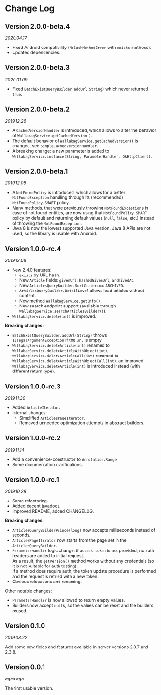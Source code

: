 # Change Log

## Version 2.0.0-beta.4

*2020.04.17*

 * Fixed Android compatibility (`NoSuchMethodError` with `exists` methods).
 * Updated dependencies.


## Version 2.0.0-beta.3

*2020.01.09*

 * Fixed `BatchExistQueryBuilder.addUrl(String)` which never returned `true`.


## Version 2.0.0-beta.2

*2019.12.26*

 * A `CachedVersionHandler` is introduced, which allows to alter the behavior of `WallabagService.getCachedVersion()`.
 * The default behavior of `WallabagService.getCachedVersion()` is changed, see `SimpleCachedVersionHandler`.
 * A breaking change: a new parameter is added to `WallabagService.instance(String, ParameterHandler, OkHttpClient)`.


## Version 2.0.0-beta.1

*2019.12.08*

 * A `NotFoundPolicy` is introduced, which allows for a better `NotFoundException` handling
 through its (recommended) `NotFoundPolicy.SMART` policy.
 * Many methods, that were previously throwing `NotFoundException`s in case of not found entities,
 are now using that `NotFoundPolicy.SMART` policy by default
 and returning default values (`null`, `false`, etc.) instead of throwing the `NotFoundException`.
 * Java 8 is now the lowest supported Java version.
 Java 8 APIs are not used, so the library is usable with Android.


## Version 1.0.0-rc.4

*2019.12.08*

 * New 2.4.0 features:
   * `exists` by URL hash.
   * New `Article` fields: `givenUrl`, `hashedGivenUrl`, `archivedAt`.
   * New `ArticlesQueryBuilder.SortCriterion`: `ARCHIVED`.
   * `ArticlesQueryBuilder.DetailLevel` allows load articles without content.
   * New method `WallabagService.getInfo()`.
   * New search endpoint support (available through `WallabagService.searchArticlesBuilder()`).
 * `WallabagService.delete(int)` is improved.

**Breaking changes:**

 * `BatchExistQueryBuilder.addUrl(String)` throws `IllegalArgumentException` if the `url` is empty.
 * `WallabagService.deleteArticle(int)` renamed to `WallabagService.deleteArticleWithObject(int)`,
 `WallabagService.deleteArticleCall(int)` renamed to `WallabagService.deleteArticleWithObjectCall(int)`;
 an improved `WallabagService.deleteArticle(int)` is introduced instead (with different return type).


## Version 1.0.0-rc.3

*2019.11.30*

 * Added `ArticleIterator`.
 * Internal changes:
   * Simplified `ArticlesPageIterator`.
   * Removed unneeded optimization attempts in abstract builders.


## Version 1.0.0-rc.2

*2019.11.14*

 * Add a convenience-constructor to `Annotation.Range`.
 * Some documentation clarifications.


## Version 1.0.0-rc.1

*2019.10.28*

 * Some refactoring.
 * Added decent javadocs.
 * Improved README, added CHANGELOG.

**Breaking changes**:

 * `ArticlesQueryBuilder#since(long)` now accepts milliseconds instead of seconds.
 * `ArticlesPageIterator` now starts from the page set in the `ArticlesQueryBuilder`.
 * `ParameterHandler` logic change: if `access token` is not provided, no auth headers are added to initial request.  
 As a result, the `getVersion()` method works without any credentials (so it is not suitable for auth testing).  
 If a method does require auth, the token update procedure is performed and the request is retried with a new token.
 * Obvious relocations and renaming.

Other notable changes:

 * `ParameterHandler` is now allowed to return empty values.
 * Builders now accept `null`s, so the values can be reset and the builders reused.


## Version 0.1.0

*2019.08.22*

Add some new fields and features available in server versions 2.3.7 and 2.3.8.


## Version 0.0.1

*ages ago*

The first usable version.
